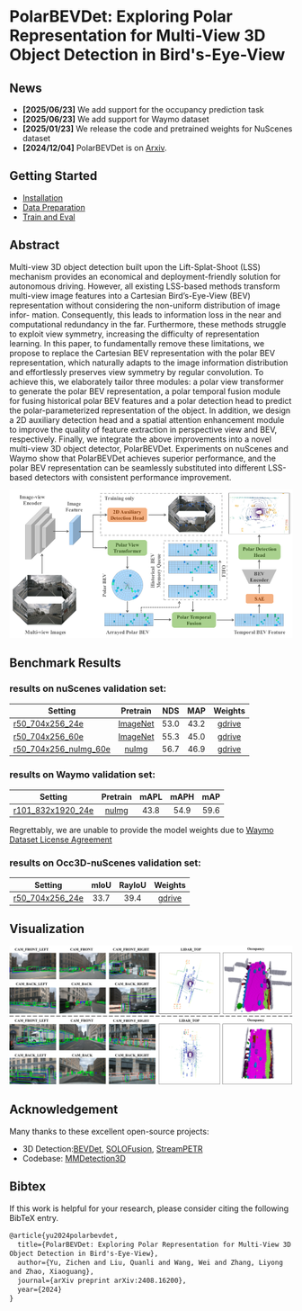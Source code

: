 # PolarBEVDet: Exploring Polar Representation for Multi-View 3D Object Detection in Bird's-Eye-View

## News
- **[2025/06/23]** We add support for the occupancy prediction task
- **[2025/06/23]** We add support for Waymo dataset
- **[2025/01/23]** We release the code and pretrained weights for NuScenes dataset
- **[2024/12/04]** PolarBEVDet is on [Arxiv](https://arxiv.org/abs/2408.16200).

## Getting Started
- [Installation](docs/install.md)
- [Data Preparation](docs/prepare_dataset.md)
- [Train and Eval](docs/train_and_eval.md)

## Abstract
Multi-view 3D object detection built upon the Lift-Splat-Shoot (LSS) mechanism provides an economical and
deployment-friendly solution for autonomous driving. However, all existing LSS-based methods transform multi-view image
features into a Cartesian Bird’s-Eye-View (BEV) representation without considering the non-uniform distribution of image infor-
mation. Consequently, this leads to information loss in the near and computational redundancy in the far. Furthermore, these
methods struggle to exploit view symmetry, increasing the difficulty of representation learning. In this paper, to fundamentally
remove these limitations, we propose to replace the Cartesian BEV representation with the polar BEV representation, which
naturally adapts to the image information distribution and effortlessly preserves view symmetry by regular convolution. To
achieve this, we elaborately tailor three modules: a polar view transformer to generate the polar BEV representation, a polar
temporal fusion module for fusing historical polar BEV features and a polar detection head to predict the polar-parameterized
representation of the object. In addition, we design a 2D auxiliary detection head and a spatial attention enhancement module to
improve the quality of feature extraction in perspective view and BEV, respectively. Finally, we integrate the above improvements
into a novel multi-view 3D object detector, PolarBEVDet. Experiments on nuScenes and Waymo show that PolarBEVDet achieves
superior performance, and the polar BEV representation can be seamlessly substituted into different LSS-based detectors with
consistent performance improvement.

![arch](figs/framework.png)

## Benchmark Results

### results on nuScenes validation set:
| Setting  | Pretrain | NDS  | MAP  |                                     Weights                                      |
|----------|:--------:|:----:|:----:|:--------------------------------------------------------------------------------:|
| [r50_704x256_24e](projects/configs/polarbevdet/r50_704x256_24e.py) | [ImageNet]([ImageNet](https://download.pytorch.org/models/resnet50-0676ba61.pth))  | 53.0 | 43.2 | [gdrive](https://drive.google.com/file/d/1ft34-pxLpHGo2Aw-jowEtCxyXcqszHNn/view) |
| [r50_704x256_60e](projects/configs/polarbevdet/r50_704x256_60e.py) | [ImageNet]([ImageNet](https://download.pytorch.org/models/resnet50-0676ba61.pth))  | 55.3 | 45.0 | [gdrive](https://drive.google.com/file/d/1L776m7csFlDS2LHxMz-1q2eQTyc1Y_V0/view) |
| [r50_704x256_nuImg_60e](projects/configs/polarbevdet/r50_704x256_nuImg_60e.py) | [nuImg](https://download.openmmlab.com/mmdetection3d/v0.1.0_models/nuimages_semseg/cascade_mask_rcnn_r50_fpn_coco-20e_20e_nuim/cascade_mask_rcnn_r50_fpn_coco-20e_20e_nuim_20201009_124951-40963960.pth)  | 56.7 | 46.9 | [gdrive](https://drive.google.com/file/d/1dKu5cR1fuo-O0ynyBh-RCPtHrgut29mN/view) |

### results on Waymo validation set:
| Setting  | Pretrain | mAPL | mAPH  | mAP  |
|----------|:--------:|:----:|:-----:|:----:|
| [r101_832x1920_24e](projects/configs/polarbevdet_waymo/r101_832x1920_24e.py) | [nuImg](https://download.openmmlab.com/mmdetection3d/v0.1.0_models/nuimages_semseg/cascade_mask_rcnn_r101_fpn_1x_nuim/cascade_mask_rcnn_r101_fpn_1x_nuim_20201024_134804-45215b1e.pth)  | 43.8 | 54.9  | 59.6 |

Regrettably, we are unable to provide the model weights due to [Waymo Dataset License Agreement](https://waymo.com/open/terms/)

### results on Occ3D-nuScenes validation set:
| Setting  | mIoU | RayIoU |                                     Weights                                      |
|----------|:----:|:------:|:--------------------------------------------------------------------------------:|
| [r50_704x256_24e](projects/configs/polarbevdet_occ/r50_704x256_24e.py) | 33.7 |  39.4  | [gdrive](https://drive.google.com/file/d/1rcTPX5cKFJthOFuZ73WA0OuSc_geMaD7/view) |

## Visualization
![arch](figs/vis.png)

## Acknowledgement

Many thanks to these excellent open-source projects:

* 3D Detection:[BEVDet](https://github.com/HuangJunJie2017/BEVDet), [SOLOFusion](https://github.com/Divadi/SOLOFusion), [StreamPETR](https://github.com/exiawsh/StreamPETR)
* Codebase: [MMDetection3D](https://github.com/open-mmlab/mmdetection3d)

## Bibtex
If this work is helpful for your research, please consider citing the following BibTeX entry.
```
@article{yu2024polarbevdet,
  title={PolarBEVDet: Exploring Polar Representation for Multi-View 3D Object Detection in Bird's-Eye-View},
  author={Yu, Zichen and Liu, Quanli and Wang, Wei and Zhang, Liyong and Zhao, Xiaoguang},
  journal={arXiv preprint arXiv:2408.16200},
  year={2024}
}
```